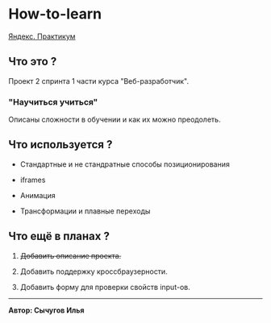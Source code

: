 # How-to-learn
[Яндекс. Практикум](https://praktikum.yandex.ru)

## Что это ?
Проект 2 спринта 1 части курса "Веб-разработчик".

### "Научиться учиться"
Описаны сложности в обучении и как их можно преодолеть.

## Что используется ?

* Стандартные и не стандратные способы позиционирования

* iframes

* Анимация

* Трансформации и плавные переходы

## Что ещё в планах ?
1. ~~Добавить описание проекта.~~

2. Добавить поддержку кроссбраузерности.

3. Добавить форму для проверки свойств input-ов.

-----
**Автор: Сычугов Илья**